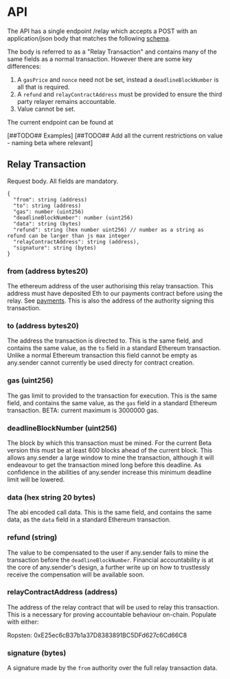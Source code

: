 # API

The API has a single endpoint /relay which accepts a POST with an application/json body that matches the following [schema](./relayTx.schema.json).

The body is referred to as a "Relay Transaction" and contains many of the same fields as a normal transaction. However there are some key differences:
1. A `gasPrice` and `nonce` need not be set, instead a `deadlineBlockNumber` is all that is required.
2. A `refund` and `relayContractAddress` must be provided to ensure the third party relayer remains accountable.
3. Value cannot be set.

The current endpoint can be found at 

[##TODO## Examples]
[##TODO## Add all the current restrictions on value - naming beta where relevant]

## Relay Transaction
Request body. All fields are mandatory.
```
{
  "from": string (address)
  "to": string (address)
  "gas": number (uint256)
  "deadlineBlockNumber": number (uint256)
  "data": string (bytes)
  "refund": string (hex number uint256) // number as a string as refund can be larger than js max integer
  "relayContractAddress": string (address),
  "signature": string (bytes)
}
```




### from (address bytes20)
The ethereum address of the user authorising this relay transaction. This address must have deposited Eth to our payments contract before using the relay. See [payments](./payments.md). This is also the address of the authority signing this transaction.

### to (address bytes20)
The address the transaction is directed to. This is the same field, and contains the same value, as the `to` field in a standard Ethereum transaction. Unlike a normal Ethereum transaction this field cannot be empty as any.sender cannot currently be used directy for contract creation.


### gas (uint256)
The gas limit to provided to the transaction for execution. This is the same field, and contains the same value, as the `gas` field in a standard Ethereum transaction. BETA: current maximum is 3000000 gas.

### deadlineBlockNumber (uint256)
The block by which this transaction must be mined. For the current Beta version this must be at least 600 blocks ahead of the current block. This allows any.sender a large window to mine the transaction, although it will endeavour to get the transaction mined long before this deadline. As confidence in the abilities of any.sender increase this minimum deadline limit will be lowered.

### data (hex string 20 bytes)
The abi encoded call data. This is the same field, and contains the same data, as the `data` field in a standard Ethereum transaction.

### refund (string)
The value to be compensated to the user if any.sender fails to mine the transaction before the `deadlineBlockNumber`. Financial accountability is at the core of any.sender's design, a further write up on how to trustlessly receive the compensation will be available soon.

### relayContractAddress (address)
The address of the relay contract that will be used to relay this transaction. This is a necessary for proving accountable behaviour on-chain. Populate with either:

Ropsten: 0xE25ec6cB37b1a37D8383891BC5DFd627c6Cd66C8

### signature (bytes)
A signature made by the `from` authority over the full relay transaction data.



